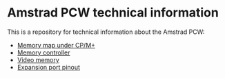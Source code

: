 Amstrad PCW technical information
=================================

This is a repository for technical information about the Amstrad PCW:

- [Memory map under CP/M+](memory-map-cpm/README.md)
- [Memory controller](memory-controller/README.md)
- [Video memory](video-memory/README.md)
- [Expansion port pinout](expansion-port-pinout/README.md)

